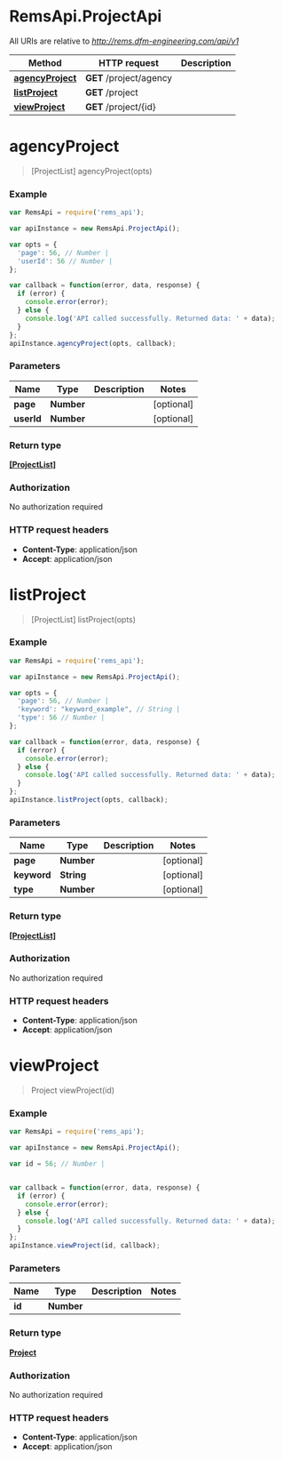 # RemsApi.ProjectApi

All URIs are relative to *http://rems.dfm-engineering.com/api/v1*

Method | HTTP request | Description
------------- | ------------- | -------------
[**agencyProject**](ProjectApi.md#agencyProject) | **GET** /project/agency | 
[**listProject**](ProjectApi.md#listProject) | **GET** /project | 
[**viewProject**](ProjectApi.md#viewProject) | **GET** /project/{id} | 


<a name="agencyProject"></a>
# **agencyProject**
> [ProjectList] agencyProject(opts)



### Example
```javascript
var RemsApi = require('rems_api');

var apiInstance = new RemsApi.ProjectApi();

var opts = { 
  'page': 56, // Number | 
  'userId': 56 // Number | 
};

var callback = function(error, data, response) {
  if (error) {
    console.error(error);
  } else {
    console.log('API called successfully. Returned data: ' + data);
  }
};
apiInstance.agencyProject(opts, callback);
```

### Parameters

Name | Type | Description  | Notes
------------- | ------------- | ------------- | -------------
 **page** | **Number**|  | [optional] 
 **userId** | **Number**|  | [optional] 

### Return type

[**[ProjectList]**](ProjectList.md)

### Authorization

No authorization required

### HTTP request headers

 - **Content-Type**: application/json
 - **Accept**: application/json

<a name="listProject"></a>
# **listProject**
> [ProjectList] listProject(opts)



### Example
```javascript
var RemsApi = require('rems_api');

var apiInstance = new RemsApi.ProjectApi();

var opts = { 
  'page': 56, // Number | 
  'keyword': "keyword_example", // String | 
  'type': 56 // Number | 
};

var callback = function(error, data, response) {
  if (error) {
    console.error(error);
  } else {
    console.log('API called successfully. Returned data: ' + data);
  }
};
apiInstance.listProject(opts, callback);
```

### Parameters

Name | Type | Description  | Notes
------------- | ------------- | ------------- | -------------
 **page** | **Number**|  | [optional] 
 **keyword** | **String**|  | [optional] 
 **type** | **Number**|  | [optional] 

### Return type

[**[ProjectList]**](ProjectList.md)

### Authorization

No authorization required

### HTTP request headers

 - **Content-Type**: application/json
 - **Accept**: application/json

<a name="viewProject"></a>
# **viewProject**
> Project viewProject(id)



### Example
```javascript
var RemsApi = require('rems_api');

var apiInstance = new RemsApi.ProjectApi();

var id = 56; // Number | 


var callback = function(error, data, response) {
  if (error) {
    console.error(error);
  } else {
    console.log('API called successfully. Returned data: ' + data);
  }
};
apiInstance.viewProject(id, callback);
```

### Parameters

Name | Type | Description  | Notes
------------- | ------------- | ------------- | -------------
 **id** | **Number**|  | 

### Return type

[**Project**](Project.md)

### Authorization

No authorization required

### HTTP request headers

 - **Content-Type**: application/json
 - **Accept**: application/json

